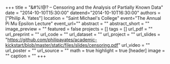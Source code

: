 +++
title = "&#%!@? – Censoring and the Analysis of Partially Known Data"
date = "2014-10-10T15:30:00"
dateend="2014-10-10T16:30:00"
authors = ["Philip A. Yates"]
location = "Saint Michael's College"
event="The Annual Pi Mu Epsilon Lecture"
event_url=""
abstract = ""
abstract_short = ""
image_preview = ""
featured = false
projects = []
tags = []
url_pdf = ""
url_preprint = ""
url_code = ""
url_dataset = ""
url_project = ""
url_slides = "https://github.com/philipayates/academic-kickstart/blob/master/static/files/slides/censoring.pdf"
url_video = ""
url_poster = ""
url_source = ""
math = true
highlight = true
[header]
image = ""
caption = ""
+++
